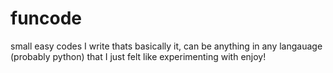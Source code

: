 # funcode
small easy codes I write
thats basically it, can be anything in any langauage (probably python) that I just felt like experimenting with
enjoy!
